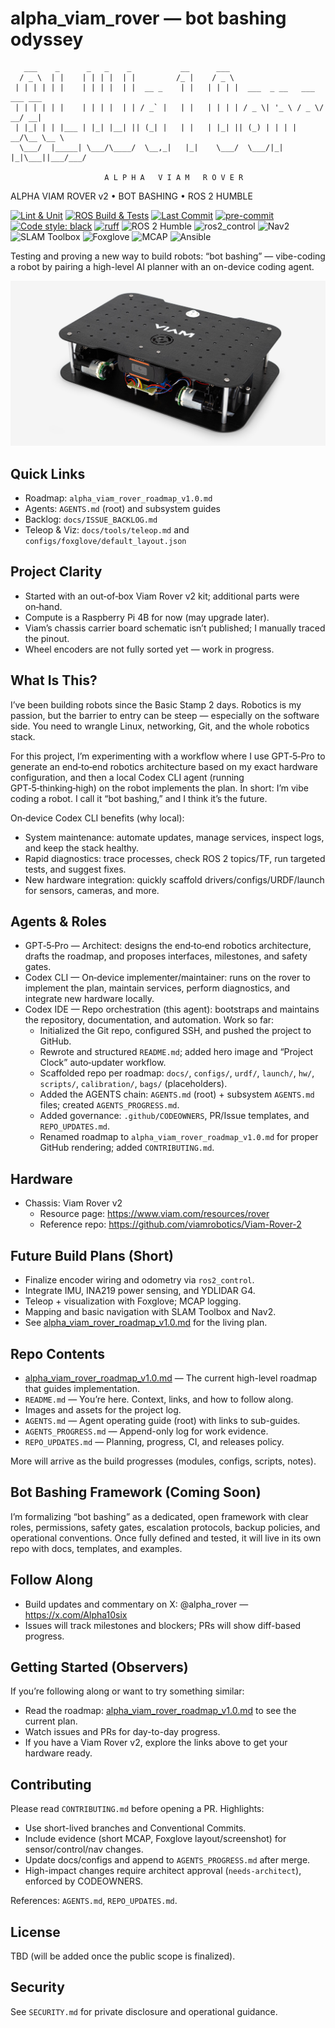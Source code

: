 # alpha_viam_rover — bot bashing odyssey

```
   ___    _      _   _    _           __      ___                              
  / _ \  | |    | | | |  | |         /_ |    / _ \                             
 | | | | | |    | | | |  | |  __ _    | |   | | | |  ___  _ __   ___  ___ ___ 
 | | | | | |    | | | |  | | / _` |   | |   | | | | / _ \| '_ \ / _ \/ __/ __|
 | |_| | | |___ | |_| |__| || (_| |   | |   | |_| || (_) | | | |  __/\__ \__ \
  \___/  |_____| \___/\____/  \__,_|   |_|    \___/  \___/|_| |_|\___||___/___/

                     A L P H A   V I A M   R O V E R
```

ALPHA VIAM ROVER v2 • BOT BASHING • ROS 2 HUMBLE

[![Lint & Unit](https://github.com/alpharover/alpha_viam_rover/actions/workflows/lint-and-unit.yml/badge.svg)](https://github.com/alpharover/alpha_viam_rover/actions/workflows/lint-and-unit.yml)
[![ROS Build & Tests](https://github.com/alpharover/alpha_viam_rover/actions/workflows/ros-ci.yml/badge.svg)](https://github.com/alpharover/alpha_viam_rover/actions/workflows/ros-ci.yml)
[![Last Commit](https://img.shields.io/github/last-commit/alpharover/alpha_viam_rover.svg)](https://github.com/alpharover/alpha_viam_rover/commits/main)
[![pre-commit](https://img.shields.io/badge/pre--commit-enabled-brightgreen?logo=pre-commit&logoColor=white)](https://pre-commit.com/)
[![Code style: black](https://img.shields.io/badge/code%20style-black-000000.svg)](https://github.com/psf/black)
[![ruff](https://img.shields.io/badge/lint-ruff-0A7BBB?logo=ruff&logoColor=white)](https://docs.astral.sh/ruff/)
![ROS 2 Humble](https://img.shields.io/badge/ROS%202-Humble-22314e)
![ros2_control](https://img.shields.io/badge/ros2__control-ready-306998)
![Nav2](https://img.shields.io/badge/Nav2-planned-1f425f)
![SLAM Toolbox](https://img.shields.io/badge/SLAM%20Toolbox-planned-6b4e71)
![Foxglove](https://img.shields.io/badge/Foxglove-bridge-00A3FF)
![MCAP](https://img.shields.io/badge/MCAP-rosbag2-4F46E5)
![Ansible](https://img.shields.io/badge/Ansible-provisioning-EE0000)

Testing and proving a new way to build robots: “bot bashing” — vibe-coding a robot by pairing a high-level AI planner with an on-device coding agent.

![Viam Rover 2 chassis](viam-rover-hero.jpg)

## Quick Links
- Roadmap: `alpha_viam_rover_roadmap_v1.0.md`
- Agents: `AGENTS.md` (root) and subsystem guides
- Backlog: `docs/ISSUE_BACKLOG.md`
- Teleop & Viz: `docs/tools/teleop.md` and `configs/foxglove/default_layout.json`

## Project Clarity
- Started with an out‑of‑box Viam Rover v2 kit; additional parts were on‑hand.
- Compute is a Raspberry Pi 4B for now (may upgrade later).
- Viam’s chassis carrier board schematic isn’t published; I manually traced the pinout.
- Wheel encoders are not fully sorted yet — work in progress.

## What Is This?
I’ve been building robots since the Basic Stamp 2 days. Robotics is my passion, but the barrier to entry can be steep — especially on the software side. You need to wrangle Linux, networking, Git, and the whole robotics stack.

For this project, I’m experimenting with a workflow where I use GPT‑5‑Pro to generate an end‑to‑end robotics architecture based on my exact hardware configuration, and then a local Codex CLI agent (running GPT‑5‑thinking‑high) on the robot implements the plan. In short: I’m vibe coding a robot. I call it “bot bashing,” and I think it’s the future.

On‑device Codex CLI benefits (why local):
- System maintenance: automate updates, manage services, inspect logs, and keep the stack healthy.
- Rapid diagnostics: trace processes, check ROS 2 topics/TF, run targeted tests, and suggest fixes.
- New hardware integration: quickly scaffold drivers/configs/URDF/launch for sensors, cameras, and more.

## Agents & Roles
- GPT‑5‑Pro — Architect: designs the end‑to‑end robotics architecture, drafts the roadmap, and proposes interfaces, milestones, and safety gates.
- Codex CLI — On‑device implementer/maintainer: runs on the rover to implement the plan, maintain services, perform diagnostics, and integrate new hardware locally.
- Codex IDE — Repo orchestration (this agent): bootstraps and maintains the repository, documentation, and automation. Work so far:
  - Initialized the Git repo, configured SSH, and pushed the project to GitHub.
  - Rewrote and structured `README.md`; added hero image and “Project Clock” auto‑updater workflow.
  - Scaffolded repo per roadmap: `docs/`, `configs/`, `urdf/`, `launch/`, `hw/`, `scripts/`, `calibration/`, `bags/` (placeholders).
  - Added the AGENTS chain: `AGENTS.md` (root) + subsystem `AGENTS.md` files; created `AGENTS_PROGRESS.md`.
  - Added governance: `.github/CODEOWNERS`, PR/Issue templates, and `REPO_UPDATES.md`.
  - Renamed roadmap to `alpha_viam_rover_roadmap_v1.0.md` for proper GitHub rendering; added `CONTRIBUTING.md`.

## Hardware
- Chassis: Viam Rover v2
  - Resource page: https://www.viam.com/resources/rover
  - Reference repo: https://github.com/viamrobotics/Viam-Rover-2

## Future Build Plans (Short)
- Finalize encoder wiring and odometry via `ros2_control`.
- Integrate IMU, INA219 power sensing, and YDLIDAR G4.
- Teleop + visualization with Foxglove; MCAP logging.
- Mapping and basic navigation with SLAM Toolbox and Nav2.
- See [alpha_viam_rover_roadmap_v1.0.md](alpha_viam_rover_roadmap_v1.0.md) for the living plan.

## Repo Contents
- [alpha_viam_rover_roadmap_v1.0.md](alpha_viam_rover_roadmap_v1.0.md) — The current high-level roadmap that guides implementation.
- `README.md` — You’re here. Context, links, and how to follow along.
- Images and assets for the project log.
 - `AGENTS.md` — Agent operating guide (root) with links to sub-guides.
 - `AGENTS_PROGRESS.md` — Append-only log for work evidence.
 - `REPO_UPDATES.md` — Planning, progress, CI, and releases policy.

More will arrive as the build progresses (modules, configs, scripts, notes).

## Bot Bashing Framework (Coming Soon)
I’m formalizing “bot bashing” as a dedicated, open framework with clear roles, permissions, safety gates, escalation protocols, backup policies, and operational conventions. Once fully defined and tested, it will live in its own repo with docs, templates, and examples.

## Follow Along
- Build updates and commentary on X: @alpha_rover — https://x.com/Alpha10six
- Issues will track milestones and blockers; PRs will show diff-based progress.

## Getting Started (Observers)
If you’re following along or want to try something similar:
- Read the roadmap: [alpha_viam_rover_roadmap_v1.0.md](alpha_viam_rover_roadmap_v1.0.md) to see the current plan.
- Watch issues and PRs for day-to-day progress.
- If you have a Viam Rover v2, explore the links above to get your hardware ready.

## Contributing
Please read `CONTRIBUTING.md` before opening a PR. Highlights:
- Use short-lived branches and Conventional Commits.
- Include evidence (short MCAP, Foxglove layout/screenshot) for sensor/control/nav changes.
- Update docs/configs and append to `AGENTS_PROGRESS.md` after merge.
- High-impact changes require architect approval (`needs-architect`), enforced by CODEOWNERS.

References: `AGENTS.md`, `REPO_UPDATES.md`.

## License
TBD (will be added once the public scope is finalized).

## Security
See `SECURITY.md` for private disclosure and operational guidance.

